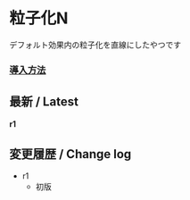 # 粒子化N

デフォルト効果内の粒子化を直線にしたやつです

### [導入方法](https://github.com/nea-c/AviUtl-Scripts/blob/master/aviutl2/README.md)

## 最新 / Latest

**r1**

## 変更履歴 / Change log

- r1
    - 初版